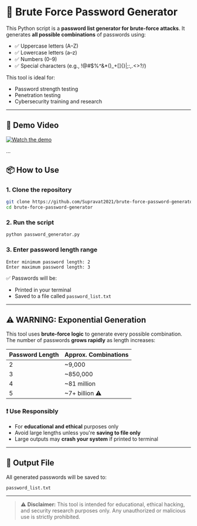 # 🔐 Brute Force Password Generator

This Python script is a **password list generator for brute-force attacks**. It generates **all possible combinations** of passwords using:

- ✅ Uppercase letters (A–Z)
- ✅ Lowercase letters (a–z)
- ✅ Numbers (0–9)
- ✅ Special characters (e.g., !@#$%^&*()_+[]{}|;:,.<>?/)

This tool is ideal for:

- Password strength testing  
- Penetration testing  
- Cybersecurity training and research

---
## 🎥 Demo Video

[![Watch the demo](https://img.youtube.com/vi/c1fCTHSMhU4/hqdefault.jpg)](https://www.youtube.com/watch?v=c1fCTHSMhU4)

...

## 📦 How to Use

### 1. Clone the repository
```bash
git clone https://github.com/Supravat2021/brute-force-password-generator.git
cd brute-force-password-generator
````

### 2. Run the script

```bash
python password_generator.py
```

### 3. Enter password length range

```
Enter minimum password length: 2
Enter maximum password length: 3
```

✅ Passwords will be:

* Printed in your terminal
* Saved to a file called `password_list.txt`

---

## ⚠️ WARNING: Exponential Generation

This tool uses **brute-force logic** to generate every possible combination.
The number of passwords **grows rapidly** as length increases:

| Password Length | Approx. Combinations |
| --------------- | -------------------- |
| 2               | \~9,000              |
| 3               | \~850,000            |
| 4               | \~81 million         |
| 5               | \~7+ billion ⚠️      |

### ❗ Use Responsibly

* For **educational and ethical** purposes only
* Avoid large lengths unless you're **saving to file only**
* Large outputs may **crash your system** if printed to terminal

---

## 📁 Output File

All generated passwords will be saved to:

```
password_list.txt
```

---

> ⚠️ **Disclaimer:** This tool is intended for educational, ethical hacking, and security research purposes only. Any unauthorized or malicious use is strictly prohibited.

